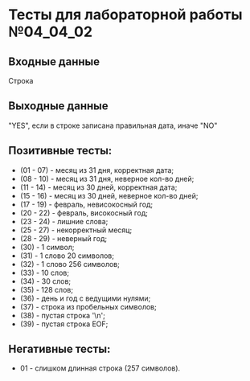 # Тесты для лабораторной работы №04_04_02

## Входные данные
Строка

## Выходные данные
"YES", если в строке записана правильная дата, иначе "NO"

## Позитивные тесты:
- (01 - 07) - месяц из 31 дня, корректная дата;
- (08 - 10) - месяц из 31 дня, неверное кол-во дней;
- (11 - 14) - месяц из 30 дней, корректная дата;
- (15 - 16) - месяц из 30 дней, неверное кол-во дней;
- (17 - 19) - февраль, невисокосный год;
- (20 - 22) - февраль, високосный год;
- (23 - 24) - лишние слова;
- (25 - 27) - некорректный месяц;
- (28 - 29) - неверный год;
- (30) - 1 символ;
- (31) - 1 слово 20 символов;
- (32) - 1 слово 256 символов;
- (33) - 10 слов;
- (34) - 30 слов;
- (35) - 128 слов;
- (36) - день и год с ведущими нулями;
- (37) - строка из пробельных символов;
- (38) - пустая строка '\n';
- (39) - пустая строка EOF;


## Негативные тесты:
- 01 - слишком длинная строка (257 символов).